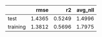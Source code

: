 |          |   rmse |     r2 |   avg_nll |
|:---------|-------:|-------:|----------:|
| test     | 1.4365 | 0.5249 |    1.4996 |
| training | 1.3812 | 0.5696 |    1.7975 |